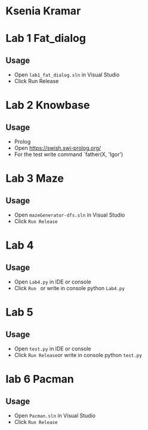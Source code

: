 # Ksenia Kramar

# Lab 1 Fat_dialog

## <a name="Usage">Usage</a>
* Open `lab1_fat_dialog.sln` in Visual Studio
* Click Run Release

# Lab 2 Knowbase

## <a name="Usage">Usage</a>
* Prolog
* Open https://swish.swi-prolog.org/
* For the test write command  `father(X, 'Igor')

# Lab 3 Maze

## <a name="Usage">Usage</a>
* Open `mazeGenerator-dfs.sln` in Visual Studio
* Click `Run Release`

# Lab 4 

## <a name="Usage">Usage</a>
* Open `Lab4.py` in IDE or console
* Click `Run ` or write in console python `Lab4.py`

# Lab 5 

## <a name="Usage">Usage</a>
* Open `test.py` in IDE or console
* Click `Run Release`or write in console python `test.py`

# lab 6 Pacman

## <a name="Usage">Usage</a>
* Open `Pacman.sln` in Visual Studio
* Click `Run Release`

